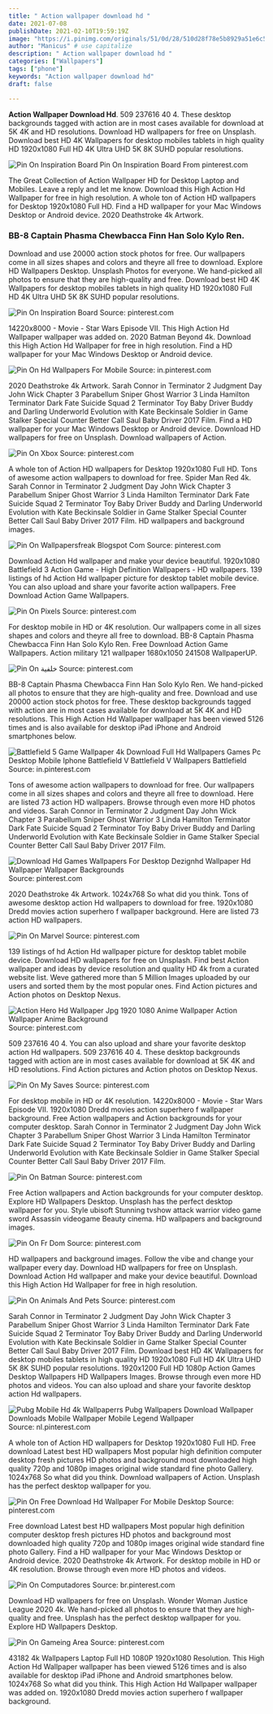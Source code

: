 ```yaml
---
title: " Action wallpaper download hd "
date: 2021-07-08
publishDate: 2021-02-10T19:59:19Z
image: "https://i.pinimg.com/originals/51/0d/28/510d28f78e5b8929a51e6c59c770e88e.jpg"
author: "Manicus" # use capitalize
description: " Action wallpaper download hd "
categories: ["Wallpapers"]
tags: ["phone"]
keywords: "Action wallpaper download hd"
draft: false

---
```



**Action Wallpaper Download Hd**. 509 237616 40 4. These desktop backgrounds tagged with action are in most cases available for download at 5K 4K and HD resolutions. Download HD wallpapers for free on Unsplash. Download best HD 4K Wallpapers for desktop mobiles tablets in high quality HD 1920x1080 Full HD 4K Ultra UHD 5K 8K SUHD popular resolutions.

![Pin On Inspiration Board](https://i.pinimg.com/originals/37/81/ea/3781ea0fe6a39bc7bb9c088043cfc4dc.jpg "Pin On Inspiration Board")
Pin On Inspiration Board From pinterest.com


The Great Collection of Action Wallpaper HD for Desktop Laptop and Mobiles. Leave a reply and let me know. Download this High Action Hd Wallpaper for free in high resolution. A whole ton of Action HD wallpapers for Desktop 1920x1080 Full HD. Find a HD wallpaper for your Mac Windows Desktop or Android device. 2020 Deathstroke 4k Artwork.

### BB-8 Captain Phasma Chewbacca Finn Han Solo Kylo Ren.

Download and use 20000 action stock photos for free. Our wallpapers come in all sizes shapes and colors and theyre all free to download. Explore HD Wallpapers Desktop. Unsplash Photos for everyone. We hand-picked all photos to ensure that they are high-quality and free. Download best HD 4K Wallpapers for desktop mobiles tablets in high quality HD 1920x1080 Full HD 4K Ultra UHD 5K 8K SUHD popular resolutions.


![Pin On Inspiration Board](https://i.pinimg.com/originals/37/81/ea/3781ea0fe6a39bc7bb9c088043cfc4dc.jpg "Pin On Inspiration Board")
Source: pinterest.com

14220x8000 - Movie - Star Wars Episode VII. This High Action Hd Wallpaper wallpaper was added on. 2020 Batman Beyond 4k. Download this High Action Hd Wallpaper for free in high resolution. Find a HD wallpaper for your Mac Windows Desktop or Android device.

![Pin On Hd Wallpapers For Mobile](https://i.pinimg.com/736x/d1/c7/0f/d1c70f5971d555a366595e916add559e.jpg "Pin On Hd Wallpapers For Mobile")
Source: in.pinterest.com

2020 Deathstroke 4k Artwork. Sarah Connor in Terminator 2 Judgment Day John Wick Chapter 3 Parabellum Sniper Ghost Warrior 3 Linda Hamilton Terminator Dark Fate Suicide Squad 2 Terminator Toy Baby Driver Buddy and Darling Underworld Evolution with Kate Beckinsale Soldier in Game Stalker Special Counter Better Call Saul Baby Driver 2017 Film. Find a HD wallpaper for your Mac Windows Desktop or Android device. Download HD wallpapers for free on Unsplash. Download wallpapers of Action.

![Pin On Xbox](https://i.pinimg.com/736x/09/52/7f/09527ff3d0f59e6eb3417ca2804ba264.jpg "Pin On Xbox")
Source: pinterest.com

A whole ton of Action HD wallpapers for Desktop 1920x1080 Full HD. Tons of awesome action wallpapers to download for free. Spider Man Red 4k. Sarah Connor in Terminator 2 Judgment Day John Wick Chapter 3 Parabellum Sniper Ghost Warrior 3 Linda Hamilton Terminator Dark Fate Suicide Squad 2 Terminator Toy Baby Driver Buddy and Darling Underworld Evolution with Kate Beckinsale Soldier in Game Stalker Special Counter Better Call Saul Baby Driver 2017 Film. HD wallpapers and background images.

![Pin On Wallpapersfreak Blogspot Com](https://i.pinimg.com/736x/b2/76/90/b27690d8877de2ed099987ed0a5348af.jpg "Pin On Wallpapersfreak Blogspot Com")
Source: pinterest.com

Download Action Hd wallpaper and make your device beautiful. 1920x1080 Battlefield 3 Action Game - High Definition Wallpapers - HD wallpapers. 139 listings of hd Action Hd wallpaper picture for desktop tablet mobile device. You can also upload and share your favorite action wallpapers. Free Download Action Game Wallpapers.

![Pin On Pixels](https://i.pinimg.com/736x/ce/17/8b/ce178b401978bc86dc0aeaf546072aa8.jpg "Pin On Pixels")
Source: pinterest.com

For desktop mobile in HD or 4K resolution. Our wallpapers come in all sizes shapes and colors and theyre all free to download. BB-8 Captain Phasma Chewbacca Finn Han Solo Kylo Ren. Free Download Action Game Wallpapers. Action military 121 wallpaper 1680x1050 241508 WallpaperUP.

![Pin On خلفية](https://i.pinimg.com/originals/da/89/e0/da89e095c25e7d222f47a873ae3c2da9.jpg "Pin On خلفية")
Source: pinterest.com

BB-8 Captain Phasma Chewbacca Finn Han Solo Kylo Ren. We hand-picked all photos to ensure that they are high-quality and free. Download and use 20000 action stock photos for free. These desktop backgrounds tagged with action are in most cases available for download at 5K 4K and HD resolutions. This High Action Hd Wallpaper wallpaper has been viewed 5126 times and is also available for desktop iPad iPhone and Android smartphones below.

![Battlefield 5 Game Wallpaper 4k Download Full Hd Wallpapers Games Pc Desktop Mobile Iphone Battlefield V Battlefield V Wallpapers Battlefield](https://i.pinimg.com/originals/ba/4d/80/ba4d801db37ad7ba4d455d742d46e680.jpg "Battlefield 5 Game Wallpaper 4k Download Full Hd Wallpapers Games Pc Desktop Mobile Iphone Battlefield V Battlefield V Wallpapers Battlefield")
Source: in.pinterest.com

Tons of awesome action wallpapers to download for free. Our wallpapers come in all sizes shapes and colors and theyre all free to download. Here are listed 73 action HD wallpapers. Browse through even more HD photos and videos. Sarah Connor in Terminator 2 Judgment Day John Wick Chapter 3 Parabellum Sniper Ghost Warrior 3 Linda Hamilton Terminator Dark Fate Suicide Squad 2 Terminator Toy Baby Driver Buddy and Darling Underworld Evolution with Kate Beckinsale Soldier in Game Stalker Special Counter Better Call Saul Baby Driver 2017 Film.

![Download Hd Games Wallpapers For Desktop Dezignhd Wallpaper Hd Wallpaper Wallpaper Backgrounds](https://i.pinimg.com/originals/24/52/2d/24522dbe9bdf845f5cd7838e605a2085.jpg "Download Hd Games Wallpapers For Desktop Dezignhd Wallpaper Hd Wallpaper Wallpaper Backgrounds")
Source: pinterest.com

2020 Deathstroke 4k Artwork. 1024x768 So what did you think. Tons of awesome desktop action Hd wallpapers to download for free. 1920x1080 Dredd movies action superhero f wallpaper background. Here are listed 73 action HD wallpapers.

![Pin On Marvel](https://i.pinimg.com/736x/ca/54/a1/ca54a11836aaa22957f72ce518d0f2ea.jpg "Pin On Marvel")
Source: pinterest.com

139 listings of hd Action Hd wallpaper picture for desktop tablet mobile device. Download HD wallpapers for free on Unsplash. Find best Action wallpaper and ideas by device resolution and quality HD 4k from a curated website list. Weve gathered more than 5 Million Images uploaded by our users and sorted them by the most popular ones. Find Action pictures and Action photos on Desktop Nexus.

![Action Hero Hd Wallpaper Jpg 1920 1080 Anime Wallpaper Action Wallpaper Anime Background](https://i.pinimg.com/originals/be/6e/c0/be6ec0f6e5e75a88b106a8c674ec8724.jpg "Action Hero Hd Wallpaper Jpg 1920 1080 Anime Wallpaper Action Wallpaper Anime Background")
Source: pinterest.com

509 237616 40 4. You can also upload and share your favorite desktop action Hd wallpapers. 509 237616 40 4. These desktop backgrounds tagged with action are in most cases available for download at 5K 4K and HD resolutions. Find Action pictures and Action photos on Desktop Nexus.

![Pin On My Saves](https://i.pinimg.com/originals/02/eb/12/02eb1222375bdbf969a4dca66dd62313.jpg "Pin On My Saves")
Source: pinterest.com

For desktop mobile in HD or 4K resolution. 14220x8000 - Movie - Star Wars Episode VII. 1920x1080 Dredd movies action superhero f wallpaper background. Free Action wallpapers and Action backgrounds for your computer desktop. Sarah Connor in Terminator 2 Judgment Day John Wick Chapter 3 Parabellum Sniper Ghost Warrior 3 Linda Hamilton Terminator Dark Fate Suicide Squad 2 Terminator Toy Baby Driver Buddy and Darling Underworld Evolution with Kate Beckinsale Soldier in Game Stalker Special Counter Better Call Saul Baby Driver 2017 Film.

![Pin On Batman](https://i.pinimg.com/originals/bb/8c/07/bb8c0773f3badad7b1b609c5d7bbae05.jpg "Pin On Batman")
Source: pinterest.com

Free Action wallpapers and Action backgrounds for your computer desktop. Explore HD Wallpapers Desktop. Unsplash has the perfect desktop wallpaper for you. Style ubisoft Stunning tvshow attack warrior video game sword Assassin videogame Beauty cinema. HD wallpapers and background images.

![Pin On Fr Dom](https://i.pinimg.com/originals/55/dd/5b/55dd5bc98ad87d1639c43cb08e012a12.jpg "Pin On Fr Dom")
Source: pinterest.com

HD wallpapers and background images. Follow the vibe and change your wallpaper every day. Download HD wallpapers for free on Unsplash. Download Action Hd wallpaper and make your device beautiful. Download this High Action Hd Wallpaper for free in high resolution.

![Pin On Animals And Pets](https://i.pinimg.com/736x/e9/17/2b/e9172b3eaa8d86f26c3e6b40f00cbf56.jpg "Pin On Animals And Pets")
Source: pinterest.com

Sarah Connor in Terminator 2 Judgment Day John Wick Chapter 3 Parabellum Sniper Ghost Warrior 3 Linda Hamilton Terminator Dark Fate Suicide Squad 2 Terminator Toy Baby Driver Buddy and Darling Underworld Evolution with Kate Beckinsale Soldier in Game Stalker Special Counter Better Call Saul Baby Driver 2017 Film. Download best HD 4K Wallpapers for desktop mobiles tablets in high quality HD 1920x1080 Full HD 4K Ultra UHD 5K 8K SUHD popular resolutions. 1920x1200 Full HD 1080p Action Games Desktop Wallpapers HD Wallpapers Images. Browse through even more HD photos and videos. You can also upload and share your favorite desktop action Hd wallpapers.

![Pubg Mobile Hd 4k Wallpaperrs Pubg Wallpapers Download Wallpaper Downloads Mobile Wallpaper Mobile Legend Wallpaper](https://i.pinimg.com/originals/bb/83/4e/bb834e319b58e0fc6176b272bcc9b1d7.jpg "Pubg Mobile Hd 4k Wallpaperrs Pubg Wallpapers Download Wallpaper Downloads Mobile Wallpaper Mobile Legend Wallpaper")
Source: nl.pinterest.com

A whole ton of Action HD wallpapers for Desktop 1920x1080 Full HD. Free download Latest best HD wallpapers Most popular high definition computer desktop fresh pictures HD photos and background most downloaded high quality 720p and 1080p images original wide standard fine photo Gallery. 1024x768 So what did you think. Download wallpapers of Action. Unsplash has the perfect desktop wallpaper for you.

![Pin On Free Download Hd Wallpaper For Mobile Desktop](https://i.pinimg.com/originals/95/7e/2c/957e2c970c02afcc462262d8aedf7c88.jpg "Pin On Free Download Hd Wallpaper For Mobile Desktop")
Source: pinterest.com

Free download Latest best HD wallpapers Most popular high definition computer desktop fresh pictures HD photos and background most downloaded high quality 720p and 1080p images original wide standard fine photo Gallery. Find a HD wallpaper for your Mac Windows Desktop or Android device. 2020 Deathstroke 4k Artwork. For desktop mobile in HD or 4K resolution. Browse through even more HD photos and videos.

![Pin On Computadores](https://i.pinimg.com/originals/bb/56/f1/bb56f1425c6a488b1969945ff93edf9f.jpg "Pin On Computadores")
Source: br.pinterest.com

Download HD wallpapers for free on Unsplash. Wonder Woman Justice League 2020 4k. We hand-picked all photos to ensure that they are high-quality and free. Unsplash has the perfect desktop wallpaper for you. Explore HD Wallpapers Desktop.

![Pin On Gameing Area](https://i.pinimg.com/originals/51/0d/28/510d28f78e5b8929a51e6c59c770e88e.jpg "Pin On Gameing Area")
Source: pinterest.com

43182 4k Wallpapers Laptop Full HD 1080P 1920x1080 Resolution. This High Action Hd Wallpaper wallpaper has been viewed 5126 times and is also available for desktop iPad iPhone and Android smartphones below. 1024x768 So what did you think. This High Action Hd Wallpaper wallpaper was added on. 1920x1080 Dredd movies action superhero f wallpaper background.

